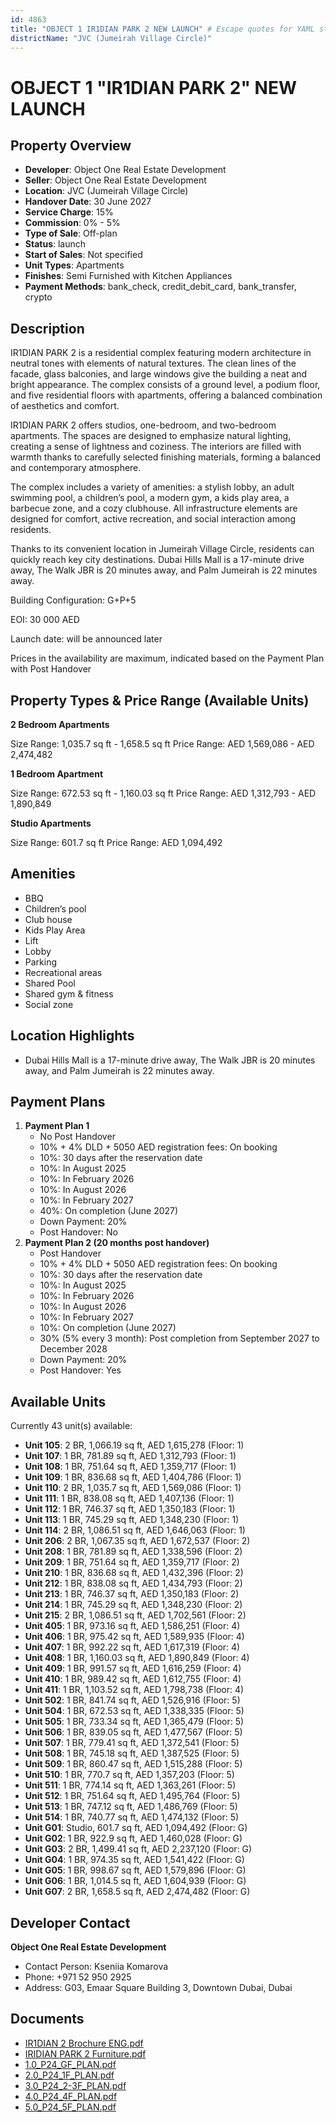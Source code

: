 ```yaml
---
id: 4863
title: "OBJECT 1 IR1DIAN PARK 2 NEW LAUNCH" # Escape quotes for YAML string
districtName: "JVC (Jumeirah Village Circle)"
---
```


# OBJECT 1 "IR1DIAN PARK 2" NEW LAUNCH

## Property Overview
- **Developer**: Object One Real Estate Development
- **Seller**: Object One Real Estate Development
- **Location**: JVC (Jumeirah Village Circle)
- **Handover Date**: 30 June 2027
- **Service Charge**: 15%
- **Commission**: 0% - 5%
- **Type of Sale**: Off-plan
- **Status**: launch
- **Start of Sales**: Not specified
- **Unit Types**: Apartments
- **Finishes**: Semi Furnished with Kitchen Appliances
- **Payment Methods**: bank_check, credit_debit_card, bank_transfer, crypto

## Description
IR1DIAN PARK 2 is a residential complex featuring modern architecture in neutral tones with elements of natural textures. The clean lines of the faсade, glass balconies, and large windows give the building a neat and bright appearance. The complex consists of a ground level, a podium floor, and five residential floors with apartments, offering a balanced combination of aesthetics and comfort.

IR1DIAN PARK 2 offers studios, one-bedroom, and two-bedroom apartments. The spaces are designed to emphasize natural lighting, creating a sense of lightness and coziness. The interiors are filled with warmth thanks to carefully selected finishing materials, forming a balanced and contemporary atmosphere.

The complex includes a variety of amenities: a stylish lobby, an adult swimming pool, a children’s pool, a modern gym, a kids play area, a barbecue zone, and a cozy clubhouse. All infrastructure elements are designed for comfort, active recreation, and social interaction among residents.

Thanks to its convenient location in Jumeirah Village Circle, residents can quickly reach key city destinations. Dubai Hills Mall is a 17-minute drive away, The Walk JBR is 20 minutes away, and Palm Jumeirah is 22 minutes away.

Building Configuration: G+P+5

EOI: 30 000 AED

Launch date: will be announced later

Prices in the availability are maximum, indicated based on the Payment Plan with Post Handover

## Property Types & Price Range (Available Units)
**2 Bedroom Apartments**

Size Range: 1,035.7 sq ft - 1,658.5 sq ft
Price Range: AED 1,569,086 - AED 2,474,482

**1 Bedroom Apartment**

Size Range: 672.53 sq ft - 1,160.03 sq ft
Price Range: AED 1,312,793 - AED 1,890,849

**Studio Apartments**

Size Range: 601.7 sq ft
Price Range: AED 1,094,492

## Amenities
- BBQ
- Children’s pool
- Club house
- Kids Play Area
- Lift
- Lobby
- Parking
- Recreational areas
- Shared Pool
- Shared gym & fitness
- Social zone

## Location Highlights
- Dubai Hills Mall is a 17-minute drive away, The Walk JBR is 20 minutes away, and Palm Jumeirah is 22 minutes away.

## Payment Plans
1. **Payment Plan 1**
   - No Post Handover
   - 10% + 4% DLD + 5050 AED registration fees: On booking
   - 10%: 30 days after the reservation date
   - 10%: In August 2025
   - 10%: In February 2026
   - 10%: In August 2026
   - 10%: In February 2027
   - 40%: On completion (June 2027)
   - Down Payment: 20%
   - Post Handover: No
2. **Payment Plan 2 (20 months post handover)**
   - Post Handover
   - 10% + 4% DLD + 5050 AED registration fees: On booking
   - 10%: 30 days after the reservation date
   - 10%: In August 2025
   - 10%: In February 2026
   - 10%: In August 2026
   - 10%: In February 2027
   - 10%: On completion (June 2027)
   - 30% (5% every 3 month): Post completion from September 2027 to December 2028
   - Down Payment: 20%
   - Post Handover: Yes

## Available Units
Currently 43 unit(s) available:
- **Unit 105**: 2 BR, 1,066.19 sq ft, AED 1,615,278 (Floor: 1)
- **Unit 107**: 1 BR, 781.89 sq ft, AED 1,312,793 (Floor: 1)
- **Unit 108**: 1 BR, 751.64 sq ft, AED 1,359,717 (Floor: 1)
- **Unit 109**: 1 BR, 836.68 sq ft, AED 1,404,786 (Floor: 1)
- **Unit 110**: 2 BR, 1,035.7 sq ft, AED 1,569,086 (Floor: 1)
- **Unit 111**: 1 BR, 838.08 sq ft, AED 1,407,136 (Floor: 1)
- **Unit 112**: 1 BR, 746.37 sq ft, AED 1,350,183 (Floor: 1)
- **Unit 113**: 1 BR, 745.29 sq ft, AED 1,348,230 (Floor: 1)
- **Unit 114**: 2 BR, 1,086.51 sq ft, AED 1,646,063 (Floor: 1)
- **Unit 206**: 2 BR, 1,067.35 sq ft, AED 1,672,537 (Floor: 2)
- **Unit 208**: 1 BR, 781.89 sq ft, AED 1,338,596 (Floor: 2)
- **Unit 209**: 1 BR, 751.64 sq ft, AED 1,359,717 (Floor: 2)
- **Unit 210**: 1 BR, 836.68 sq ft, AED 1,432,396 (Floor: 2)
- **Unit 212**: 1 BR, 838.08 sq ft, AED 1,434,793 (Floor: 2)
- **Unit 213**: 1 BR, 746.37 sq ft, AED 1,350,183 (Floor: 2)
- **Unit 214**: 1 BR, 745.29 sq ft, AED 1,348,230 (Floor: 2)
- **Unit 215**: 2 BR, 1,086.51 sq ft, AED 1,702,561 (Floor: 2)
- **Unit 405**: 1 BR, 973.16 sq ft, AED 1,586,251 (Floor: 4)
- **Unit 406**: 1 BR, 975.42 sq ft, AED 1,589,935 (Floor: 4)
- **Unit 407**: 1 BR, 992.22 sq ft, AED 1,617,319 (Floor: 4)
- **Unit 408**: 1 BR, 1,160.03 sq ft, AED 1,890,849 (Floor: 4)
- **Unit 409**: 1 BR, 991.57 sq ft, AED 1,616,259 (Floor: 4)
- **Unit 410**: 1 BR, 989.42 sq ft, AED 1,612,755 (Floor: 4)
- **Unit 411**: 1 BR, 1,103.52 sq ft, AED 1,798,738 (Floor: 4)
- **Unit 502**: 1 BR, 841.74 sq ft, AED 1,526,916 (Floor: 5)
- **Unit 504**: 1 BR, 672.53 sq ft, AED 1,338,335 (Floor: 5)
- **Unit 505**: 1 BR, 733.34 sq ft, AED 1,365,479 (Floor: 5)
- **Unit 506**: 1 BR, 839.05 sq ft, AED 1,477,567 (Floor: 5)
- **Unit 507**: 1 BR, 779.41 sq ft, AED 1,372,541 (Floor: 5)
- **Unit 508**: 1 BR, 745.18 sq ft, AED 1,387,525 (Floor: 5)
- **Unit 509**: 1 BR, 860.47 sq ft, AED 1,515,288 (Floor: 5)
- **Unit 510**: 1 BR, 770.7 sq ft, AED 1,357,203 (Floor: 5)
- **Unit 511**: 1 BR, 774.14 sq ft, AED 1,363,261 (Floor: 5)
- **Unit 512**: 1 BR, 751.64 sq ft, AED 1,495,764 (Floor: 5)
- **Unit 513**: 1 BR, 747.12 sq ft, AED 1,486,769 (Floor: 5)
- **Unit 514**: 1 BR, 740.77 sq ft, AED 1,474,132 (Floor: 5)
- **Unit G01**: Studio, 601.7 sq ft, AED 1,094,492 (Floor: G)
- **Unit G02**: 1 BR, 922.9 sq ft, AED 1,460,028 (Floor: G)
- **Unit G03**: 2 BR, 1,499.41 sq ft, AED 2,237,120 (Floor: G)
- **Unit G04**: 1 BR, 974.35 sq ft, AED 1,541,422 (Floor: G)
- **Unit G05**: 1 BR, 998.67 sq ft, AED 1,579,896 (Floor: G)
- **Unit G06**: 1 BR, 1,014.5 sq ft, AED 1,604,939 (Floor: G)
- **Unit G07**: 2 BR, 1,658.5 sq ft, AED 2,474,482 (Floor: G)

## Developer Contact
**Object One Real Estate Development**
- Contact Person: Kseniia Komarova
- Phone: +971 52 950 2925
- Address: G03, Emaar Square Building 3, Downtown Dubai, Dubai

## Documents
- [IR1DIAN 2 Brochure ENG.pdf](https://cdn.geniemap.net/2025/04/10/UP1CdABRnTU8JWSo1wZiVqFo8mb0eZv1Jq6RSqNG.pdf)
- [IRIDIAN PARK 2 Furniture.pdf](https://cdn.geniemap.net/2025/04/10/e4iBMT1jpwkhoGU3bVIq7CVsWAJvih4SxlwT0CDB.pdf)
- [1.0_P24_GF_PLAN.pdf](https://cdn.geniemap.net/2025/04/10/jmsaA40TtXY8HegzItfH5udDzzd1uXpZZHOyfJ5S.pdf)
- [2.0_P24_1F_PLAN.pdf](https://cdn.geniemap.net/2025/04/10/3yhF4cTeFbsxnRb8WC9e442kG7UtV5zKgnzOFZfE.pdf)
- [3.0_P24_2-3F_PLAN.pdf](https://cdn.geniemap.net/2025/04/10/yLSt1Bfc8cNB8uEMQk6uYCmjC3KRKQvUqwyYxDEH.pdf)
- [4.0_P24_4F_PLAN.pdf](https://cdn.geniemap.net/2025/04/10/dxe9ylDsYKe9zEmPmx4x0JTt6JDDNjfF284TgZL8.pdf)
- [5.0_P24_5F_PLAN.pdf](https://cdn.geniemap.net/2025/04/10/V7iR1w8pUK8vkYPUXqtWXAEQpXxLVHXeYLBTl42B.pdf)
